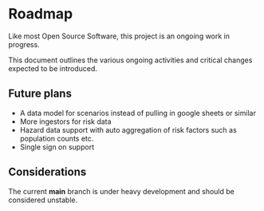 # Roadmap

Like most Open Source Software, this project is an ongoing work in progress.

This document outlines the various ongoing activities and critical changes 
expected to be introduced.

## Future plans

- A data model for scenarios instead of pulling in google sheets or similar
- More ingestors for risk data
- Hazard data support with auto aggregation of risk factors such as population
  counts etc.
- Single sign on support

## Considerations

The current **main** branch is under heavy development and should be considered
unstable.